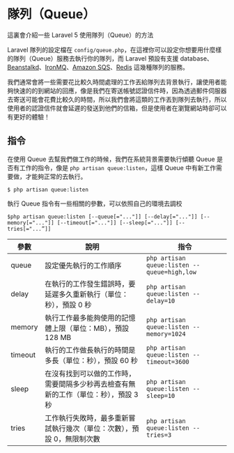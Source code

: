 # 隊列（Queue）

這裏會介紹一些 Laravel 5 使用隊列（Queue）的方法

Laravel 隊列的設定檔在 `config/queue.php`，在這裡你可以設定你想要用什麼樣的隊列（Queue）服務去執行你的隊列，而 Laravel 預設有支援 database、[Beanstalkd](http://kr.github.com/beanstalkd)、[IronMQ](http://iron.io/)、[Amazon SQS](http://aws.amazon.com/sqs)、[Redis](http://redis.io/) 這幾種隊列的服務。

我們通常會將一些需要花比較久時間處理的工作丟給隊列去背景執行，讓使用者能夠快速的的到網站的回應，像是我們在寄送帳號認證信件時，因為透過郵件伺服器去寄送可能會花費比較久的時間，所以我們會將這類的工作丟到隊列去執行，所以使用者的認證信件就會延遲的發送到他們的信箱，但是使用者在瀏覽網站時卻可以有更好的體驗！


## 指令

在使用 Queue 去幫我們做工作的時候，我們在系統背景需要執行傾聽 Queue 是否有工作的指令，像是 `php artisan queue:listen`，這樣 Queue 中有新工作需要做，才能夠正常的去執行。

```shell
$ php artisan queue:listen
```

執行 Queue 指令有一些相關的參數，可以依照自己的環境去調校

```
$php artisan queue:listen [--queue[="..."]] [--delay[="..."]] [--memory[="..."]] [--timeout[="..."]] [--sleep[="..."]] [--tries[="...”]]
```

| 參數 | 說明  | 指令  |
|---|---|---|
| queue  | 設定優先執行的工作順序  | `php artisan queue:listen --queue=high,low`  |
| delay  | 在執行的工作發生錯誤時，要延遲多久重新執行（單位：秒），預設 0 秒  | `php artisan queue:listen --delay=10`  |
| memory  | 執行工作最多能夠使用的記憶體上限（單位：MB），預設 128 MB  | `php artisan queue:listen --memory=1024`  |
| timeout  | 執行的工作做長執行的時間是多長（單位：秒），預設 60 秒  |  `php artisan queue:listen --timeout=3600`  |
| sleep  | 在沒有找到可以做的工作時，需要間隔多少秒再去檢查有無新的工作（單位：秒），預設 3 秒 | `php artisan queue:listen --sleep=10`  |
| tries  | 工作執行失敗時，最多重新嘗試執行幾次（單位：次數），預設 0，無限制次數  | `php artisan queue:listen --tries=3`  |
